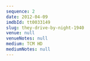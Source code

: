 ```yaml
---
sequence: 2
date: 2012-04-09
imdbId: tt0033149
slug: they-drive-by-night-1940
venue: null
venueNotes: null
medium: TCM HD
mediumNotes: null
---
```


